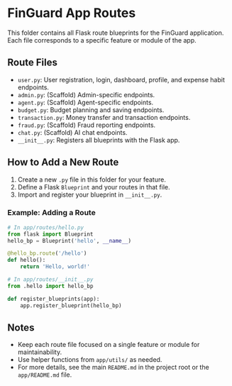 # FinGuard App Routes

This folder contains all Flask route blueprints for the FinGuard application. Each file corresponds to a specific feature or module of the app.

## Route Files

- `user.py`: User registration, login, dashboard, profile, and expense habit endpoints.
- `admin.py`: (Scaffold) Admin-specific endpoints.
- `agent.py`: (Scaffold) Agent-specific endpoints.
- `budget.py`: Budget planning and saving endpoints.
- `transaction.py`: Money transfer and transaction endpoints.
- `fraud.py`: (Scaffold) Fraud reporting endpoints.
- `chat.py`: (Scaffold) AI chat endpoints.
- `__init__.py`: Registers all blueprints with the Flask app.

## How to Add a New Route

1. Create a new `.py` file in this folder for your feature.
2. Define a Flask `Blueprint` and your routes in that file.
3. Import and register your blueprint in `__init__.py`.

### Example: Adding a Route
```python
# In app/routes/hello.py
from flask import Blueprint
hello_bp = Blueprint('hello', __name__)

@hello_bp.route('/hello')
def hello():
    return 'Hello, world!'

# In app/routes/__init__.py
from .hello import hello_bp

def register_blueprints(app):
    app.register_blueprint(hello_bp)
```

## Notes
- Keep each route file focused on a single feature or module for maintainability.
- Use helper functions from `app/utils/` as needed.
- For more details, see the main `README.md` in the project root or the `app/README.md` file.
